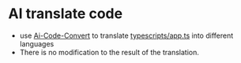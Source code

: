 # AI translate code

- use [Ai-Code-Convert](https://github.com/JustAIGithub/AI-Code-Convert) to translate [typescripts/app.ts](https://github.com/GenniaApp/GenniaBot/blob/6347887e5a9fdc8f3ca5c0ae8d37df2dbbfb2976/typescripts/app.ts) into different languages
- There is no modification to the result of the translation.
